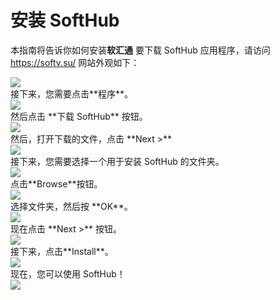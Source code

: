 # 安装 SoftHub
本指南将告诉你如何安装**软汇通**
要下载 SoftHub 应用程序，请访问 https://softv.su/
网站外观如下： 
<div style={{textAlign: 'left'}}>
<img src="/docshome/img/softhub/get-started1.png"/>
</div>
接下来，您需要点击**程序**。
<div style={{textAlign: 'left'}}>
<img src="/docshome/img/softhub/get-started2.png"/>
</div>
然后点击 **下载 SoftHub** 按钮。
<div style={{textAlign: 'left'}}>
<img src="/docshome/img/softhub/get-started3.png"/>
</div>
然后，打开下载的文件，点击 **Next >**
<div style={{textAlign: 'left'}}>
<img src="/docshome/img/softhub/get-started4.png"/>
</div>
接下来，您需要选择一个用于安装 SoftHub 的文件夹。
<div style={{textAlign: 'left'}}>
<img src="/docshome/img/softhub/get-started5.png"/>
</div>
点击**Browse**按钮。
<div style={{textAlign: 'left'}}>
<img src="/docshome/img/softhub/get-started6.png"/>
</div>
选择文件夹，然后按 **OK**。
<div style={{textAlign: 'left'}}>
<img src="/docshome/img/softhub/get-started7.png"/>
</div>
现在点击 **Next >** 按钮。
<div style={{textAlign: 'left'}}>
<img src="/docshome/img/softhub/get-started8.png"/>
</div>
接下来，点击**Install**。
<div style={{textAlign: 'left'}}>
<img src="/docshome/img/softhub/get-started9.png"/>
</div>
现在，您可以使用 SoftHub！
<div style={{textAlign: 'left'}}>
<img src="/docshome/img/softhub/get-started10.png"/>
</div>